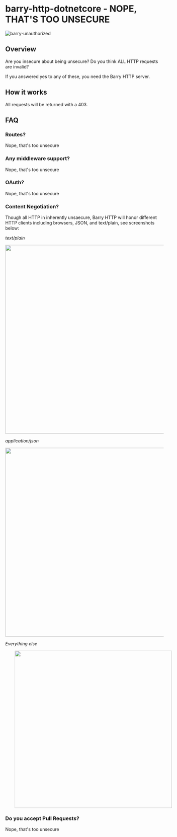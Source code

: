# barry-http-dotnetcore - NOPE, THAT'S TOO UNSECURE

![barry-unauthorized](https://user-images.githubusercontent.com/141124/37240059-826ed7ca-23fa-11e8-877f-61db75d50e61.jpg)

## Overview
Are you insecure about being unsecure? Do you think ALL HTTP requests are invalid? 

If you answered yes to any of these, you need the Barry HTTP server. 
## How it works

All requests will be returned with a 403.

## FAQ

### Routes?

Nope, that's too unsecure

### Any middleware support?

Nope, that's too unsecure

### OAuth?

Nope, that's too unsecure

### Content Negotiation?

Though all HTTP in inherently unsaecure, Barry HTTP will honor different HTTP clients including browsers, JSON, and text/plain, see screenshots below:

*text/plain*

<img width="600" src="https://user-images.githubusercontent.com/141124/37240085-fdfcd6ee-23fa-11e8-9eaa-f658fc808455.png"/>

*application/json*

<img width="600" src="https://user-images.githubusercontent.com/141124/37240088-06ace59a-23fb-11e8-9a34-56ea07fc129f.png"/>

*Everything else*

<img style="margin-left: 30px" width="500" src="https://user-images.githubusercontent.com/141124/37240059-826ed7ca-23fa-11e8-877f-61db75d50e61.jpg"/>

### Do you accept Pull Requests?

Nope, that's too unsecure

  
